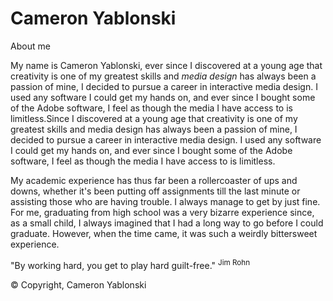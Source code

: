 <html>
<head>
<h1> Cameron Yablonski </h1>
<article> About me </article>
<body>
<p> My name is Cameron Yablonski, ever since I discovered at a young age that creativity is one of my greatest skills and <em>media design</em> has always been a passion of mine, I decided to pursue a career in interactive media design. I used any software I could get my hands on, and ever since I bought some of the Adobe software, I feel as though the media I have access to is limitless.Since I discovered at a young age that creativity is one of my greatest skills and media design has always been a passion of mine, I decided to pursue a career in interactive media design. I used any software I could get my hands on, and ever since I bought some of the Adobe software, I feel as though the media I have access to is limitless. </p>
<p2>My academic experience has thus far been a rollercoaster of ups and downs, whether it's been putting off assignments till the last minute or assisting those who are having trouble. I always manage to get by just fine. For me, graduating from high school was a very bizarre experience since, as a small child, I always imagined that I had a long way to go before I could graduate. However, when the time came, it was such a weirdly bittersweet experience. </p2>
<p> "By working hard, you get to play hard guilt-free." <sup>Jim Rohn</sup> </p>
<article>© Copyright, Cameron Yablonski</article>
</Body>
</html>
